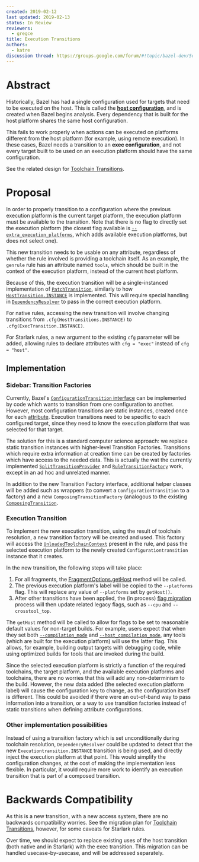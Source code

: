 ```yaml
---
created: 2019-02-12
last updated: 2019-02-13
status: In Review
reviewers:
  - gregce
title: Execution Transitions
authors:
  - katre
discussion thread: https://groups.google.com/forum/#!topic/bazel-dev/5osWxhoF0Fk
---
```


# Abstract

Historically, Bazel has had a single configuration used for targets that need to
be executed on the host. This is called the
[**host configuration**](https://docs.bazel.build/versions/master/guide.html#configurations),
and is created when Bazel begins analysis. Every dependency that is built for
the host platform shares the same host configuration.

This fails to work properly when actions can be executed on platforms different
from the host platform (for example, using remote execution). In these cases,
Bazel needs a transition to an **exec configuration**, and not every target built
to be used on an execution platform should have the same configuration.

See the related design for [Toolchain Transitions](2019-02-12-toolchain-transitions.md).

# Proposal

In order to properly transition to a configuration where the previous execution
platform is the current target platform, the execution platform must be
available to the transition. Note that there is no flag to directly set the
execution platform (the closest flag available is
[`--extra_execution_platforms`](https://source.bazel.build/bazel/+/master:src/main/java/com/google/devtools/build/lib/analysis/PlatformOptions.java;l=56?q=extra_execution_platforms),
which adds available execution platforms, but does not select one).

This new transition needs to be usable on any attribute, regardless of whether
the rule involved is providing a toolchain itself. As an example, the `genrule`
rule has an attribute named `tools`, which should be built in the context of the
execution platform, instead of the current host platform.

Because of this, the execution transition will be a single-instanced
implementation of
[`PatchTransition`](https://source.bazel.build/bazel/+/master:src/main/java/com/google/devtools/build/lib/analysis/config/transitions/PatchTransition.java),
similarly to how
[`HostTransition.INSTANCE`](https://source.bazel.build/bazel/+/master:src/main/java/com/google/devtools/build/lib/analysis/config/HostTransition.java)
is implemented. This will require special handling in
[`DependencyResolver`](https://source.bazel.build/bazel/+/master:src/main/java/com/google/devtools/build/lib/analysis/DependencyResolver.java)
to pass in the correct execution platform.

For native rules, accessing the new transition will involve changing transitions
from `.cfg(HostTransitions.INSTANCE)` to `.cfg(ExecTransition.INSTANCE)`.

For Starlark rules, a new argument to the existing `cfg` parameter will be
added, allowing rules to declare attributes with `cfg = "exec"` instead of `cfg
= "host"`.

## Implementation

### Sidebar: Transition Factories

Currently, Bazel's [`ConfigurationTransition`
interface](https://source.bazel.build/bazel/+/master:src/main/java/com/google/devtools/build/lib/analysis/config/transitions/ConfigurationTransition.java)
can be implemented by code which wants to transition from one configuration to
another. However, most configuration transitions are static instances, created
once for each
[attribute](https://source.bazel.build/bazel/+/master:src/main/java/com/google/devtools/build/lib/packages/Attribute.java;l=655).
Execution transitions need to be specific to each configured target, since they
need to know the execution platform that was selected for that target.

The solution for this is a standard computer science approach: we replace static
transition instances with higher-level Transition Factories. Transitions which
require extra information at creation time can be created by factories which
have access to the needed data. This is actually the wat the currently
implemented
[`SplitTransitionProvider`](https://source.bazel.build/bazel/+/master:src/main/java/com/google/devtools/build/lib/packages/Attribute.java;l=296)
and
[`RuleTransitionFactory`](https://source.bazel.build/bazel/+/master:src/main/java/com/google/devtools/build/lib/packages/RuleTransitionFactory.java)
work, except in an ad hoc and unrelated manner.

In addition to the new Transition Factory interface, additional helper classes
will be added such as wrappers (to convert a `ConfigurationTransition` to a
factory) and a new `ComposingTransitionFactory` (analogous to the existing
[`ComposingTransition`](https://source.bazel.build/bazel/+/master:src/main/java/com/google/devtools/build/lib/analysis/config/transitions/ComposingTransition.java).

### Execution Transition

To implement the new execution transition, using the result of toolchain
resolution, a new transition factory will be created and used. This factory will
access the
[`UnloadedToolchainContext`](https://source.bazel.build/bazel/+/master:src/main/java/com/google/devtools/build/lib/analysis/ToolchainResolver.java;l=459)
present in the rule, and pass the selected execution platform to the newly
created `Configurationtransition` instance that it creates.

In the new transition, the following steps will take place:

1.  For all fragments, the
    [FragmentOptions.getHost](https://source.bazel.build/bazel/+/master:src/main/java/com/google/devtools/build/lib/analysis/config/FragmentOptions.java;l=61)
    method will be called.
1.  The previous execution platform's label will be copied to the `--platforms`
    flag. This will replace any value of `--platforms` set by `getHost()`.
1.  After other transitions have been applied, the (in process)
    [flag migration](https://docs.google.com/document/d/1Vg_tPgiZbSrvXcJ403vZVAGlsWhH9BUDrAxMOYnO0Ls/edit)
    process will then update related legacy flags, such as `--cpu` and
    `--crosstool_top`.

The `getHost` method will be called to allow for flags to be set to reasonable
default values for non-target builds. For example, users expect that when they
set both
[`--compilation_mode`](https://source.bazel.build/bazel/+/master:src/main/java/com/google/devtools/build/lib/analysis/config/BuildConfiguration.java;l=477)
and
[`--host_compilation_mode`](https://source.bazel.build/bazel/+/master:src/main/java/com/google/devtools/build/lib/analysis/config/BuildConfiguration.java;l=488),
any tools (which are built for the execution platform) will use the latter flag.
This allows, for example, building output targets with debugging code, while
using optimized builds for tools that are invoked during the build.

Since the selected execution platform is strictly a function of the required
toolchains, the target platform, and the available execution platforms and
toolchains, there are no worries that this will add any non-determinism to the
build. However, the new data added (the selected execution platform label) will
cause the configuration key to change, as the configuration itself is different.
This could be avoided if there were an out-of-band way to pass information into
a transition, or a way to use transition factories instead of static transitions
when defining attribute configurations.

### Other implementation possibilities

Instead of using a transition factory which is set unconditionally during
toolchain resolution, `DependencyResolver` could be updated to detect that the
new `Executiontransition.INSTANCE` transition is being used, and directly inject
the execution platform at that point. This would simplify the configuration
changes, at the cost of making the implementation less flexible. In particular,
it would require more work to identify an execution transition that is part of a
composed transition.

# Backwards Compatibility

As this is a new transition, with a new access system, there are no backwards
compatibility worries. See the migration plan for
[Toolchain Transitions](2019-02-12-toolchain-transitions.md),
however, for some caveats for Starlark rules.

Over time, we should expect to replace existing uses of the host transition
(both native and in Starlark) with the exec transition. This migration can be
handled usecase-by-usecase, and will be addressed separately.

